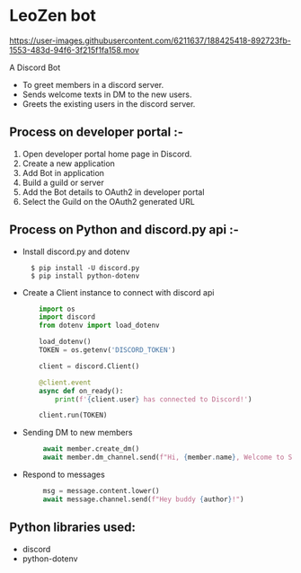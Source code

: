 # LeoZen bot



https://user-images.githubusercontent.com/6211637/188425418-892723fb-1553-483d-94f6-3f215f1fa158.mov



A Discord Bot

* To greet members in a discord server.
* Sends welcome texts in DM to the new users.
* Greets the existing users in the discord server.

## Process on developer portal :-

1. Open developer portal home page in Discord.
2. Create a new application
3. Add Bot in application
4. Build a guild or server
5. Add the Bot details to OAuth2 in developer portal
6. Select the Guild on the OAuth2 generated URL


## Process on Python and discord.py api :-

* Install discord.py and dotenv
  ```
    $ pip install -U discord.py
    $ pip install python-dotenv
  ```
* Create a Client instance to connect with discord api
  ```python
      import os
      import discord
      from dotenv import load_dotenv

      load_dotenv()
      TOKEN = os.getenv('DISCORD_TOKEN')

      client = discord.Client()

      @client.event
      async def on_ready():
          print(f'{client.user} has connected to Discord!')

      client.run(TOKEN)
  ```
* Sending DM to new members
  ```python
       await member.create_dm()
       await member.dm_channel.send(f"Hi, {member.name}, Welcome to Speak out server!")
  ```
* Respond to messages
  ```python
       msg = message.content.lower()
       await message.channel.send(f"Hey buddy {author}!")
  ```

## Python libraries used:

* discord
* python-dotenv

